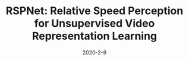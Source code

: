 ---
title: "RSPNet: Relative Speed Perception for Unsupervised Video Representation Learning "
collection: conferences
permalink: /publication/RSPNet
date: 2020-2-9
year: "2020"
venue: "AAAI"
city: 
state: ""
thumbnail: "RSPNet.png"
teaser :
authors: "Peihao Chen, Deng Huang, Dongliang He, Xiang Long, Runhao Zeng, Shilei Wen, Mingkui Tan, Chuang Gan "
bibtex: 
uri: RSPNet.pdf
arxiv: 
project: 
source:
poster: 
data:
---